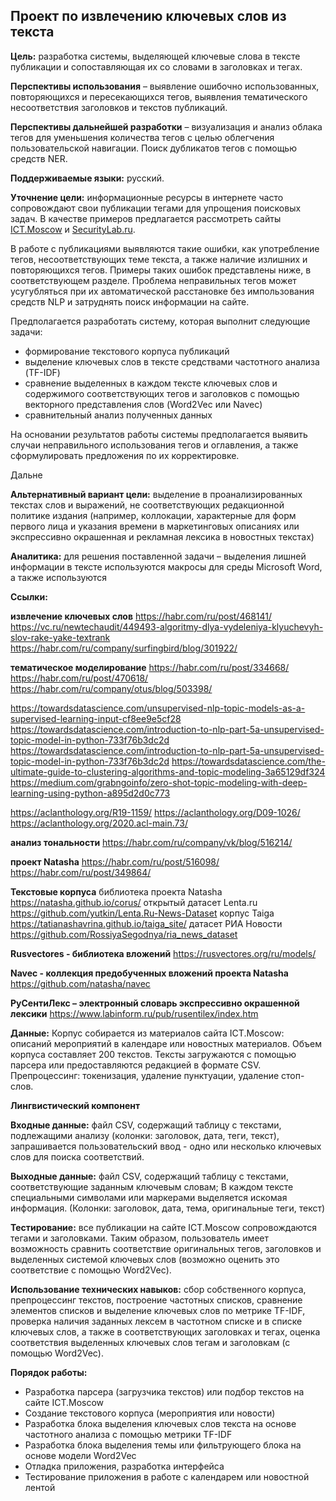 ## Проект по извлечению ключевых слов из текста

**Цель:** разработка системы, выделяющей ключевые слова в тексте публикации и сопоставляющая их со словами в заголовках и тегах.

**Перспективы использования** – выявление ошибочно использованных, повторяющихся и пересекающихся тегов, выявления тематического несоответствия заголовков и текстов публикаций.

**Перспективы дальнейшей разработки** – визуализация и анализ облака тегов для уменьшения количества тегов с целью облегчения пользовательской навигации. Поиск дубликатов тегов с помощью средств NER.

**Поддерживаемые языки:** русский.

**Уточнение цели:** информационные ресурсы в интернете часто сопровождают свои публикации тегами для упрощения поисковых задач. В качестве примеров предлагается рассмотреть сайты [ICT.Moscow](https://ict.moscow/) и [SecurityLab.ru](https://www.securitylab.ru/).

В работе с публикациями выявляются такие ошибки, как употребление тегов, несоответствующих теме текста, а также наличие излишних и повторяющихся тегов. Примеры таких ошибок представлены ниже, в соответствующем разделе. Проблема неправильных тегов может усугубляться при их автоматической расстановке без импользования средств NLP и затруднять поиск информации на сайте.

Предполагается разработать систему, которая выполнит следующие задачи:
- формирование текстового корпуса публикаций
- выделение ключевых слов в тексте средствами частотного анализа (TF-IDF)
- сравнение выделенных в каждом тексте ключевых слов и содержимого соответствующих тегов и заголовков с помощью векторного представления слов (Word2Vec или Navec)
- сравнительный анализ полученных данных

На основании результатов работы системы предполагается выявить случаи неправильного использования тегов и оглавления, а также сформулировать предложения по их корректировке.

Дальне

**Альтернативный вариант цели:** выделение в проанализированных текстах слов и выражений, не соответствующих редакционной политике издания (например, коллокации, характерные для форм первого лица и указания времени в маркетинговых описаниях или экспрессивно окрашенная и рекламная лексика в новостных текстах)

**Аналитика:** для решения поставленной задачи – выделения лишней информации в тексте используются макросы для среды Microsoft Word, а также используются

**Ссылки:** 

**извлечение ключевых слов**
https://habr.com/ru/post/468141/
https://vc.ru/newtechaudit/449493-algoritmy-dlya-vydeleniya-klyuchevyh-slov-rake-yake-textrank
https://habr.com/ru/company/surfingbird/blog/301922/

**тематическое моделирование**
https://habr.com/ru/post/334668/
https://habr.com/ru/post/470618/
https://habr.com/ru/company/otus/blog/503398/


https://towardsdatascience.com/unsupervised-nlp-topic-models-as-a-supervised-learning-input-cf8ee9e5cf28
https://towardsdatascience.com/introduction-to-nlp-part-5a-unsupervised-topic-model-in-python-733f76b3dc2d
https://towardsdatascience.com/introduction-to-nlp-part-5a-unsupervised-topic-model-in-python-733f76b3dc2d
https://towardsdatascience.com/the-ultimate-guide-to-clustering-algorithms-and-topic-modeling-3a65129df324
https://medium.com/grabngoinfo/zero-shot-topic-modeling-with-deep-learning-using-python-a895d2d0c773

https://aclanthology.org/R19-1159/
https://aclanthology.org/D09-1026/
https://aclanthology.org/2020.acl-main.73/

**анализ тональности**
https://habr.com/ru/company/vk/blog/516214/

**проект Natasha**
https://habr.com/ru/post/516098/
https://habr.com/ru/post/349864/

**Текстовые корпуса**
библиотека проекта Natasha https://natasha.github.io/corus/
открытый датасет Lenta.ru https://github.com/yutkin/Lenta.Ru-News-Dataset
корпус Taiga https://tatianashavrina.github.io/taiga_site/
датасет РИА Новости https://github.com/RossiyaSegodnya/ria_news_dataset

**Rusvectores - библиотека вложений**
https://rusvectores.org/ru/models/

**Navec - коллекция предобученных вложений проекта Natasha**
https://github.com/natasha/navec

**РуСентиЛекс – электронный словарь экспрессивно окрашенной лексики**
https://www.labinform.ru/pub/rusentilex/index.htm


**Данные:**
Корпус собирается из материалов сайта ICT.Moscow: описаний мероприятий в календаре или новостных материалов.
Объем корпуса составляет 200 текстов. Тексты загружаются с помощью парсера или предоставляются редакцией в формате CSV.
Препроцессинг: токенизация, удаление пунктуации, удаление стоп-слов.

**Лингвистический компонент**

**Входные данные:** файл CSV, содержащий таблицу с текстами, подлежащими анализу (колонки: заголовок, дата, теги, текст), запрашивается пользовательский ввод - одно или несколько ключевых слов для поиска соответствий.

**Выходные данные:** файл CSV, содержащий таблицу с текстами, соответствующие заданным ключевым словам; В каждом тексте специальными символами или маркерами выделяется искомая информация. (Колонки: заголовок, дата, тема, оригинальные теги, текст)

**Тестирование:** все публикации на сайте ICT.Moscow сопровождаются тегами и заголовками. Таким образом, пользователь имеет возможность сравнить соответствие оригинальных тегов, заголовков и выделенных системой ключевых слов (возможно оценить это соответствие с помощью Word2Vec).

**Использование технических навыков:** сбор собственного корпуса, препроцессинг текстов, построение частотных списков, сравнение элементов списков и выделение ключевых слов по метрике TF-IDF, проверка наличия заданных лексем в частотном списке и в списке ключевых слов, а также в соответствующих заголовках и тегах, оценка соответствия выделенных ключевых слов тегам и заголовкам (с помощью Word2Vec).


**Порядок работы:**

- Разработка парсера (загрузчика текстов) или подбор текстов на сайте ICT.Moscow
- Создание текстового корпуса (мероприятия или новости)
- Разработка блока выделения ключевых слов текста на основе частотного анализа с помощью метрики TF-IDF
- Разработка блока выделения темы или фильтрующего блока на основе модели Word2Vec
- Отладка приложения, разработка интерфейса
- Тестирование приложения в работе с календарем или новостной лентой

